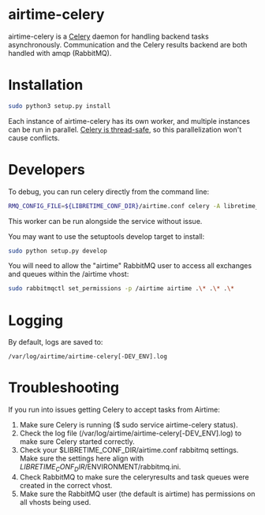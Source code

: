 # airtime-celery

airtime-celery is a [Celery](http://www.celeryproject.org/) daemon for handling backend tasks asynchronously. Communication and the Celery results backend are both handled with amqp (RabbitMQ).

# Installation

```sh
sudo python3 setup.py install
```

Each instance of airtime-celery has its own worker, and multiple instances can be run in parallel. [Celery is thread-safe](http://celery.readthedocs.org/en/latest/userguide/application.html), so this parallelization won't cause conflicts.

# Developers

To debug, you can run celery directly from the command line:

```sh
RMQ_CONFIG_FILE=${LIBRETIME_CONF_DIR}/airtime.conf celery -A libretime_worker.tasks worker --loglevel=info
```

This worker can be run alongside the service without issue.

You may want to use the setuptools develop target to install:

```sh
sudo python setup.py develop
```

You will need to allow the "airtime" RabbitMQ user to access all exchanges and queues within the /airtime vhost:

```sh
sudo rabbitmqctl set_permissions -p /airtime airtime .\* .\* .\*
```

# Logging

By default, logs are saved to:

```
/var/log/airtime/airtime-celery[-DEV_ENV].log
```

# Troubleshooting

If you run into issues getting Celery to accept tasks from Airtime:

1. Make sure Celery is running ($ sudo service airtime-celery status).
2. Check the log file (/var/log/airtime/airtime-celery[-DEV_ENV].log) to make sure Celery started correctly.
3. Check your $LIBRETIME_CONF_DIR/airtime.conf rabbitmq settings. Make sure the settings here align with $LIBRETIME_CONF_DIR/$ENVIRONMENT/rabbitmq.ini.
4. Check RabbitMQ to make sure the celeryresults and task queues were created in the correct vhost.
5. Make sure the RabbitMQ user (the default is airtime) has permissions on all vhosts being used.
